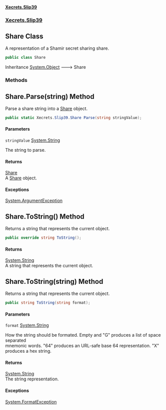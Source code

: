 #### [Xecrets.Slip39](index.md 'index')
### [Xecrets.Slip39](Xecrets.Slip39.md 'Xecrets.Slip39')

## Share Class

A representation of a Shamir secret sharing share.

```csharp
public class Share
```

Inheritance [System.Object](https://docs.microsoft.com/en-us/dotnet/api/System.Object 'System.Object') &#129106; Share
### Methods

<a name='Xecrets.Slip39.Share.Parse(string)'></a>

## Share.Parse(string) Method

Parse a share string into a [Share](Xecrets.Slip39.Share.md 'Xecrets.Slip39.Share') object.

```csharp
public static Xecrets.Slip39.Share Parse(string stringValue);
```
#### Parameters

<a name='Xecrets.Slip39.Share.Parse(string).stringValue'></a>

`stringValue` [System.String](https://docs.microsoft.com/en-us/dotnet/api/System.String 'System.String')

The string to parse.

#### Returns
[Share](Xecrets.Slip39.Share.md 'Xecrets.Slip39.Share')  
A [Share](Xecrets.Slip39.Share.md 'Xecrets.Slip39.Share') object.

#### Exceptions

[System.ArgumentException](https://docs.microsoft.com/en-us/dotnet/api/System.ArgumentException 'System.ArgumentException')

<a name='Xecrets.Slip39.Share.ToString()'></a>

## Share.ToString() Method

Returns a string that represents the current object.

```csharp
public override string ToString();
```

#### Returns
[System.String](https://docs.microsoft.com/en-us/dotnet/api/System.String 'System.String')  
A string that represents the current object.

<a name='Xecrets.Slip39.Share.ToString(string)'></a>

## Share.ToString(string) Method

Returns a string that represents the current object.

```csharp
public string ToString(string format);
```
#### Parameters

<a name='Xecrets.Slip39.Share.ToString(string).format'></a>

`format` [System.String](https://docs.microsoft.com/en-us/dotnet/api/System.String 'System.String')

How the string should be formated. Empty and "G" produces a list of space separated  
            mnemonic words. "64" produces an URL-safe base 64 representation. "X" produces a hex string.

#### Returns
[System.String](https://docs.microsoft.com/en-us/dotnet/api/System.String 'System.String')  
The string representation.

#### Exceptions

[System.FormatException](https://docs.microsoft.com/en-us/dotnet/api/System.FormatException 'System.FormatException')